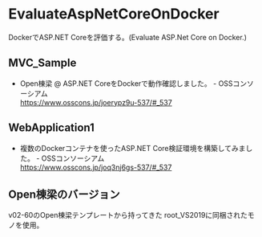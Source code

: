 # EvaluateAspNetCoreOnDocker
DockerでASP.NET Coreを評価する。(Evaluate ASP.Net Core on Docker.)

## MVC_Sample
- Open棟梁 @ ASP.NET CoreをDockerで動作確認しました。 - OSSコンソーシアム  
https://www.osscons.jp/joerypz9u-537/#_537

## WebApplication1
- 複数のDockerコンテナを使ったASP.NET Core検証環境を構築してみました。 - OSSコンソーシアム  
https://www.osscons.jp/joq3nj6gs-537/#_537


## Open棟梁のバージョン
v02-60のOpen棟梁テンプレートから持ってきた
root_VS2019に同梱されたモノを使用。
